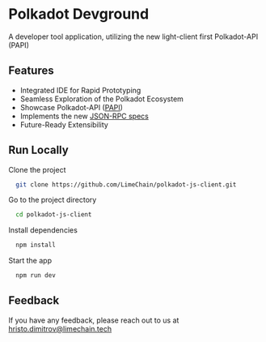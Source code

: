 # Polkadot Devground

A developer tool application, utilizing the new light-client first Polkadot-API (PAPI)

## Features

- Integrated IDE for Rapid Prototyping
- Seamless Exploration of the Polkadot Ecosystem
- Showcase Polkadot-API ([PAPI](https://polkadot-api.github.io/polkadot-api-docs/))
- Implements the new [JSON-RPC specs](https://paritytech.github.io/json-rpc-interface-spec/)
- Future-Ready Extensibility

## Run Locally

Clone the project

```bash
  git clone https://github.com/LimeChain/polkadot-js-client.git
```

Go to the project directory

```bash
  cd polkadot-js-client
```

Install dependencies

```bash
  npm install
```

Start the app

```bash
  npm run dev
```

## Feedback

If you have any feedback, please reach out to us at hristo.dimitrov@limechain.tech
